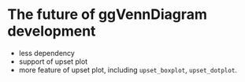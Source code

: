 # The future of ggVennDiagram development

- less dependency
- support of upset plot
- more feature of upset plot, including `upset_boxplot`, `upset_dotplot`.
